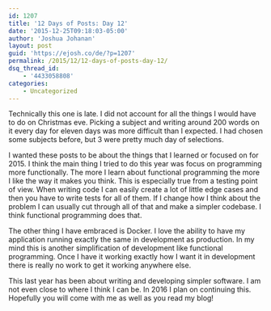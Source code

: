 ```yaml
---
id: 1207
title: '12 Days of Posts: Day 12'
date: '2015-12-25T09:18:03-05:00'
author: 'Joshua Johanan'
layout: post
guid: 'https://ejosh.co/de/?p=1207'
permalink: /2015/12/12-days-of-posts-day-12/
dsq_thread_id:
    - '4433058808'
categories:
    - Uncategorized
---
```


Technically this one is late. I did not account for all the things I would have to do on Christmas eve. Picking a subject and writing around 200 words on it every day for eleven days was more difficult than I expected. I had chosen some subjects before, but 3 were pretty much day of selections.

I wanted these posts to be about the things that I learned or focused on for 2015. I think the main thing I tried to do this year was focus on programming more functionally. The more I learn about functional programming the more I like the way it makes you think. This is especially true from a testing point of view. When writing code I can easily create a lot of little edge cases and then you have to write tests for all of them. If I change how I think about the problem I can usually cut through all of that and make a simpler codebase. I think functional programming does that.

The other thing I have embraced is Docker. I love the ability to have my application running exactly the same in development as production. In my mind this is another simplification of development like functional programming. Once I have it working exactly how I want it in development there is really no work to get it working anywhere else.

This last year has been about writing and developing simpler software. I am not even close to where I think I can be. In 2016 I plan on continuing this. Hopefully you will come with me as well as you read my blog!